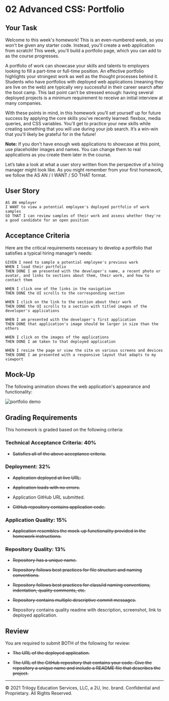# 02 Advanced CSS: Portfolio

## Your Task

Welcome to this week's homework! This is an even-numbered week, so you won't be given any starter code. Instead, you'll create a web application from scratch! This week, you'll build a portfolio page, which you can add to as the course progresses. 

A portfolio of work can showcase your skills and talents to employers looking to fill a part-time or full-time position. An effective portfolio highlights your strongest work as well as the thought processes behind it. Students who have portfolios with deployed web applications (meaning they are live on the web) are typically very successful in their career search after the boot camp. This last point can’t be stressed enough: having several deployed projects is a minimum requirement to receive an initial interview at many companies. 

With these points in mind, in this homework you’ll set yourself up for future success by applying the core skills you've recently learned: flexbox, media queries, and CSS variables. You'll get to practice your new skills while creating something that you will use during your job search. It’s a win-win that you'll likely be grateful for in the future!

**Note:** If you don't have enough web applications to showcase at this point, use placeholder images and names. You can change them to real applications as you create them later in the course.

Let’s take a look at what a user story written from the perspective of a hiring manager might look like. As you might remember from your first homework, we follow the AS AN / I WANT / SO THAT format. 


## User Story

```
AS AN employer
I WANT to view a potential employee's deployed portfolio of work samples
SO THAT I can review samples of their work and assess whether they're a good candidate for an open position
```


## Acceptance Criteria

Here are the critical requirements necessary to develop a portfolio that satisfies a typical hiring manager’s needs:

```
GIVEN I need to sample a potential employee's previous work
WHEN I load their portfolio
THEN DONE I am presented with the developer's name, a recent photo or avatar, and links to sections about them, their work, and how to contact them

WHEN I click one of the links in the navigation
THEN DONE the UI scrolls to the corresponding section

WHEN I click on the link to the section about their work
THEN DONE the UI scrolls to a section with titled images of the developer's applications

WHEN I am presented with the developer's first application
THEN DONE that application's image should be larger in size than the others

WHEN I click on the images of the applications
THEN DONE I am taken to that deployed application

WHEN I resize the page or view the site on various screens and devices
THEN DONE I am presented with a responsive layout that adapts to my viewport
```


## Mock-Up

The following animation shows the web application's appearance and functionality:

![portfolio demo](./Assets/02-advanced-css-homework-demo.gif)


## Grading Requirements

This homework is graded based on the following criteria: 

### Technical Acceptance Criteria: 40%

* ~~Satisfies all of the above acceptance criteria.~~

### Deployment: 32%

* ~~Application deployed at live URL.~~

* ~~Application loads with no errors.~~

* Application GitHub URL submitted.

* ~~GitHub repository contains application code.~~

### Application Quality: 15%

* ~~Application resembles the mock-up functionality provided in the homework instructions.~~

### Repository Quality: 13%

* ~~Repository has a unique name.~~

* ~~Repository follows best practices for file structure and naming conventions.~~

* ~~Repository follows best practices for class/id naming conventions, indentation, quality comments, etc.~~

* ~~Repository contains multiple descriptive commit messages.~~

* Repository contains quality readme with description, screenshot, link to deployed application.

## Review

You are required to submit BOTH of the following for review:

* ~~The URL of the deployed application.~~

* ~~The URL of the GitHub repository that contains your code. Give the repository a unique name and include a README file that describes the project.~~

- - -
© 2021 Trilogy Education Services, LLC, a 2U, Inc. brand. Confidential and Proprietary. All Rights Reserved.
